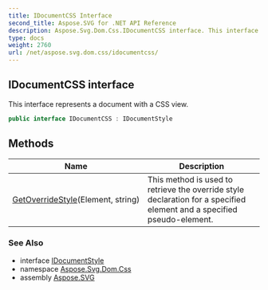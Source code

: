 ```yaml
---
title: IDocumentCSS Interface
second_title: Aspose.SVG for .NET API Reference
description: Aspose.Svg.Dom.Css.IDocumentCSS interface. This interface represents a document with a CSS view
type: docs
weight: 2760
url: /net/aspose.svg.dom.css/idocumentcss/
---
```

## IDocumentCSS interface

This interface represents a document with a CSS view.

```csharp
public interface IDocumentCSS : IDocumentStyle
```

## Methods

| Name | Description |
| --- | --- |
| [GetOverrideStyle](../../aspose.svg.dom.css/idocumentcss/getoverridestyle/)(Element, string) | This method is used to retrieve the override style declaration for a specified element and a specified pseudo-element. |

### See Also

* interface [IDocumentStyle](../idocumentstyle/)
* namespace [Aspose.Svg.Dom.Css](../../aspose.svg.dom.css/)
* assembly [Aspose.SVG](../../)
